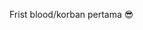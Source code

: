 Frist blood/korban pertama
😎

<!---
Hackersmall/Hackersmall is a ✨ special ✨ repository because its `README.md` (this file) appears on your GitHub profile.
You can click the Preview link to take a look at your changes.
--->
